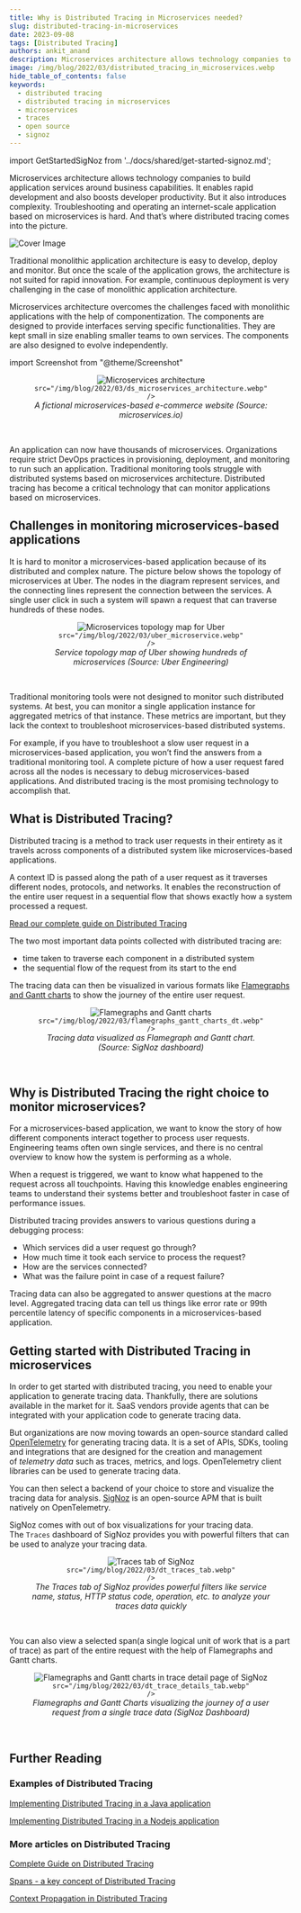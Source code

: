 ```yaml
---
title: Why is Distributed Tracing in Microservices needed?
slug: distributed-tracing-in-microservices
date: 2023-09-08
tags: [Distributed Tracing]
authors: ankit_anand
description: Microservices architecture allows technology companies to build application services around business capabilities. It enables rapid development and also boosts developer productivity. But it also introduces complexity. Distributed tracing is the...
image: /img/blog/2022/03/distributed_tracing_in_microservices.webp
hide_table_of_contents: false
keywords:
  - distributed tracing
  - distributed tracing in microservices
  - microservices
  - traces
  - open source
  - signoz
---
```


<head>
  <link rel="canonical" href="https://signoz.io/blog/distributed-tracing-in-microservices/"/>
</head>

import GetStartedSigNoz from '../docs/shared/get-started-signoz.md';

Microservices architecture allows technology companies to build application services around business capabilities. It enables rapid development and also boosts developer productivity. But it also introduces complexity. Troubleshooting and operating an internet-scale application based on microservices is hard. And that’s where distributed tracing comes into the picture.

<!--truncate-->

![Cover Image](/img/blog/2022/03/distributed_tracing_in_microservices.webp)

Traditional monolithic application architecture is easy to develop, deploy and monitor. But once the scale of the application grows, the architecture is not suited for rapid innovation. For example, continuous deployment is very challenging in the case of monolithic application architecture.

Microservices architecture overcomes the challenges faced with monolithic applications with the help of componentization. The components are designed to provide interfaces serving specific functionalities. They are kept small in size enabling smaller teams to own services. The components are also designed to evolve independently.

import Screenshot from "@theme/Screenshot"

<figure data-zoomable align='center'>
    <img className="box-shadowed-image"
    alt="Microservices architecture"
    
    src="/img/blog/2022/03/ds_microservices_architecture.webp"
    />
<figcaption><i>A fictional microservices-based e-commerce website (Source: microservices.io)</i></figcaption>
</figure>
<br/>

An application can now have thousands of microservices. Organizations require strict DevOps practices in provisioning, deployment, and monitoring to run such an application. Traditional monitoring tools struggle with distributed systems based on microservices architecture. Distributed tracing has become a critical technology that can monitor applications based on microservices.

## Challenges in monitoring microservices-based applications

It is hard to monitor a microservices-based application because of its distributed and complex nature. The picture below shows the topology of microservices at Uber. The nodes in the diagram represent services, and the connecting lines represent the connection between the services. A single user click in such a system will spawn a request that can traverse hundreds of these nodes.

<figure data-zoomable align='center'>
    <img className="box-shadowed-image"
    alt="Microservices topology map for Uber"
    
    src="/img/blog/2022/03/uber_microservice.webp"
    />
<figcaption><i>Service topology map of Uber showing hundreds of microservices (Source: Uber Engineering)</i></figcaption>
</figure>
<br/>

Traditional monitoring tools were not designed to monitor such distributed systems. At best, you can monitor a single application instance for aggregated metrics of that instance. These metrics are important, but they lack the context to troubleshoot microservices-based distributed systems.

For example, if you have to troubleshoot a slow user request in a microservices-based application, you won’t find the answers from a traditional monitoring tool. A complete picture of how a user request fared across all the nodes is necessary to debug microservices-based applications. And distributed tracing is the most promising technology to accomplish that.

## What is Distributed Tracing?

Distributed tracing is a method to track user requests in their entirety as it travels across components of a distributed system like microservices-based applications.

A context ID is passed along the path of a user request as it traverses different nodes, protocols, and networks. It enables the reconstruction of the entire user request in a sequential flow that shows exactly how a system processed a request.

[Read our complete guide on Distributed Tracing](http://signoz.io/distributed-tracing/)

The two most important data points collected with distributed tracing are:

- time taken to traverse each component in a distributed system
- the sequential flow of the request from its start to the end

The tracing data can then be visualized in various formats like [Flamegraphs and Gantt charts](https://signoz.io/blog/flamegraphs/) to show the journey of the entire user request.

<figure data-zoomable align='center'>
    <img className="box-shadowed-image"
    alt="Flamegraphs and Gantt charts"
    
    src="/img/blog/2022/03/flamegraphs_gantt_charts_dt.webp"
    />
<figcaption><i>Tracing data visualized as Flamegraph and Gantt chart. (Source: SigNoz dashboard)</i></figcaption>
</figure>
<br/>

## Why is Distributed Tracing the right choice to monitor microservices?

For a microservices-based application, we want to know the story of how different components interact together to process user requests. Engineering teams often own single services, and there is no central overview to know how the system is performing as a whole.

When a request is triggered, we want to know what happened to the request across all touchpoints. Having this knowledge enables engineering teams to understand their systems better and troubleshoot faster in case of performance issues.

Distributed tracing provides answers to various questions during a debugging process:

- Which services did a user request go through?
- How much time it took each service to process the request?
- How are the services connected?
- What was the failure point in case of a request failure?

Tracing data can also be aggregated to answer questions at the macro level. Aggregated tracing data can tell us things like error rate or 99th percentile latency of specific components in a microservices-based application.

## Getting started with Distributed Tracing in microservices

In order to get started with distributed tracing, you need to enable your application to generate tracing data. Thankfully, there are solutions available in the market for it. SaaS vendors provide agents that can be integrated with your application code to generate tracing data.

But organizations are now moving towards an open-source standard called <a href = "https://opentelemetry.io/" rel="noopener noreferrer nofollow" target="_blank" >OpenTelemetry</a> for generating tracing data. It is a set of APIs, SDKs, tooling and integrations that are designed for the creation and management of *telemetry data* such as traces, metrics, and logs. OpenTelemetry client libraries can be used to generate tracing data.

You can then select a backend of your choice to store and visualize the tracing data for analysis. [SigNoz](https://signoz.io/) is an open-source APM that is built natively on OpenTelemetry.

SigNoz comes with out of box visualizations for your tracing data. The `Traces` dashboard of SigNoz provides you with powerful filters that can be used to analyze your tracing data.

<figure data-zoomable align='center'>
    <img className="box-shadowed-image"
    alt="Traces tab of SigNoz"
    
    src="/img/blog/2022/03/dt_traces_tab.webp"
    />
<figcaption><i>The Traces tab of SigNoz provides powerful filters like service name, status, HTTP status code, operation, etc. to analyze your traces data quickly</i></figcaption>
</figure>
<br/>

You can also view a selected span(a single logical unit of work that is a part of trace) as part of the entire request with the help of Flamegraphs and Gantt charts.

<figure data-zoomable align='center'>
    <img className="box-shadowed-image"
    alt="Flamegraphs and Gantt charts in trace detail page of SigNoz"
    
    src="/img/blog/2022/03/dt_trace_details_tab.webp"
    />
<figcaption><i>Flamegraphs and Gantt Charts visualizing the journey of a user request from a single trace data (SigNoz Dashboard)</i></figcaption>
</figure>
<br/>

<GetStartedSigNoz />

## Further Reading

### **Examples of Distributed Tracing**

[Implementing Distributed Tracing in a Java application](https://signoz.io/blog/distributed-tracing-java/)

[Implementing Distributed Tracing in a Nodejs application](https://signoz.io/blog/distributed-tracing-nodejs/)

### More articles on Distributed Tracing

[Complete Guide on Distributed Tracing](https://signoz.io/distributed-tracing/)

[Spans - a key concept of Distributed Tracing](https://signoz.io/blog/distributed-tracing-span/)

[Context Propagation in Distributed Tracing](https://signoz.io/blog/context-propagation-in-distributed-tracing/)
